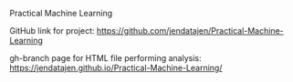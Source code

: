 Practical Machine Learning

GitHub link for project: 
https://github.com/jendatajen/Practical-Machine-Learning

gh-branch page for HTML file performing analysis: 
https://jendatajen.github.io/Practical-Machine-Learning/ 
